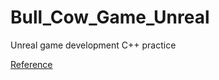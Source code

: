 # Bull_Cow_Game_Unreal
Unreal game development C++ practice

[Reference](https://www.udemy.com/share/1000hGA0MSdVdUR3w=/)
